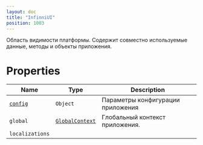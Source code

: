 ```yaml
---
layout: doc
title: "InfinniUI"
position: 1003
---
```


Область видимости платформы. Содержит совместно используемые данные, методы и объекты приложения.

# Properties

|Name|Type|Description|
|----|----|-----------|
|[`config`](InfinniUI.config)|`Object`|Параметры конфигурации приложения|
|`global`|[`GlobalContext`](../GlobalContext)|Глобальный контекст приложения.|
|`localizations`|||
